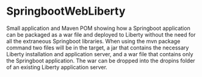 # SpringbootWebLiberty #

Small application and Maven POM showing how a Springboot application can be packaged as a war file and deployed to Liberty without the need for all the extraneous Springboot libraries.  When using the mvn package command two files will be in the target, a jar that contains the necessary Liberty installation and application server, and a war file that contains only the Springboot application.  The war can be dropped into the dropins folder of an existing Liberty application server.


